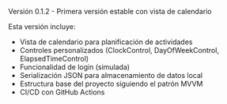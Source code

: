 Versión 0.1.2 - Primera versión estable con vista de calendario

Esta versión incluye:
- Vista de calendario para planificación de actividades
- Controles personalizados (ClockControl, DayOfWeekControl, ElapsedTimeControl)
- Funcionalidad de login (simulada)
- Serialización JSON para almacenamiento de datos local
- Estructura base del proyecto siguiendo el patrón MVVM
- CI/CD con GitHub Actions